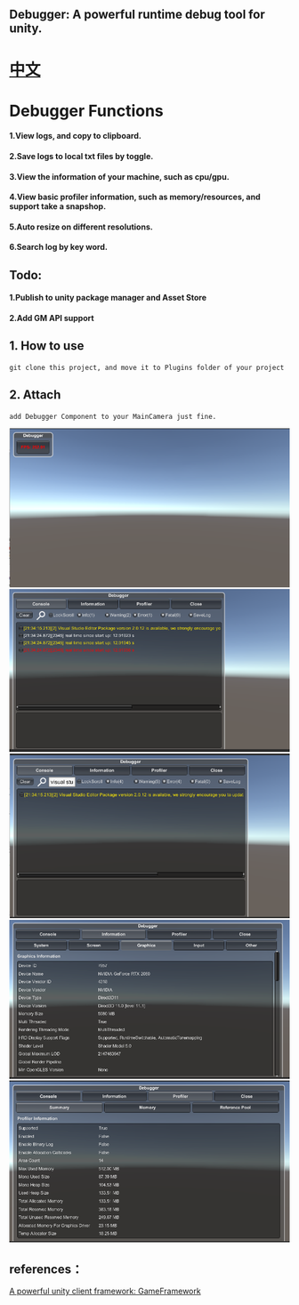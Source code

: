 ## Debugger: A powerful runtime debug tool for unity.
# [中文](https://github.com/FlameskyDexive/Debugger/blob/main/README_CN.md) 
# Debugger Functions
#### 1.View logs, and copy to clipboard. 
#### 2.Save logs to local txt files by toggle.
#### 3.View the information of your machine, such as cpu/gpu. 
#### 4.View basic profiler information, such as memory/resources, and support take a snapshop.
#### 5.Auto resize on different resolutions. 
#### 6.Search log by key word. 

## Todo:
#### 1.Publish to unity package manager and Asset Store
#### 2.Add GM API support

## 1. How to use
	git clone this project, and move it to Plugins folder of your project
	
## 2. Attach
	add Debugger Component to your MainCamera just fine. 
![image](img/1.png)
![image](img/5.png)
![image](img/6.png)
![image](img/3.png)
![image](img/4.png)

## references：
[A powerful unity client framework: GameFramework](https://github.com/EllanJiang/GameFramework)
